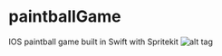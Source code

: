 # paintballGame
IOS paintball game built in Swift with Spritekit
![alt tag](http://i67.tinypic.com/n2mhr5.png)

